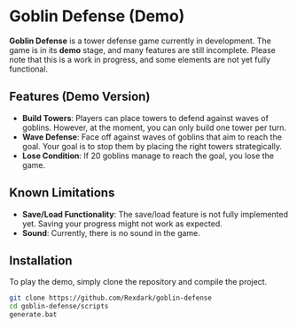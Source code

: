 # Goblin Defense (Demo)

**Goblin Defense** is a tower defense game currently in development. The game is in its **demo** stage, and many features are still incomplete. Please note that this is a work in progress, and some elements are not yet fully functional.

## Features (Demo Version)

- **Build Towers**: Players can place towers to defend against waves of goblins. However, at the moment, you can only build one tower per turn.
- **Wave Defense**: Face off against waves of goblins that aim to reach the goal. Your goal is to stop them by placing the right towers strategically.
- **Lose Condition**: If 20 goblins manage to reach the goal, you lose the game.
  
## Known Limitations

- **Save/Load Functionality**: The save/load feature is not fully implemented yet. Saving your progress might not work as expected.
- **Sound**: Currently, there is no sound in the game.
  
## Installation

To play the demo, simply clone the repository and compile the project.

```bash
git clone https://github.com/Rexdark/goblin-defense
cd goblin-defense/scripts
generate.bat 